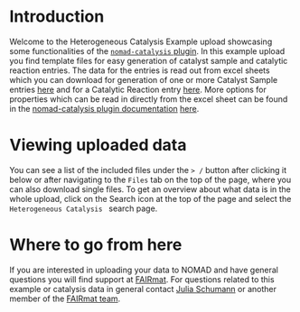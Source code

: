 # Introduction
Welcome to the Heterogeneous Catalysis Example upload showcasing some functionalities of the [`nomad-catalysis` plugin](https://github.com/FAIRmat-NFDI/nomad-catalysis-plugin).
In this example upload you find template files for easy generation of catalyst sample and catalytic reaction entries. The data for the entries is read out from excel sheets which you can download for generation of one or more Catalyst Sample entries [here](https://raw.githubusercontent.com/FAIRmat-NFDI/nomad-catalysis-plugin/main/src/nomad_catalysis/example_uploads/template_example/template_CatalystSampleCollection.xlsx) and for a Catalytic Reaction entry [here](https://raw.githubusercontent.com/FAIRmat-NFDI/nomad-catalysis-plugin/main/src/nomad_catalysis/example_uploads/template_example/template_CatalyticReaction.xlsx). More options for properties which can be read in directly from the excel sheet can be found in the [nomad-catalysis plugin documentation](https://fairmat-nfdi.github.io/nomad-catalysis-plugin/) [here](https://fairmat-nfdi.github.io/nomad-catalysis-plugin/how_to/use_this_plugin.html#format-of-the-csv-or-xlsx-data-file).

# Viewing uploaded data

You can see a list of the included files under the `> /` button after clicking it below or after navigating to the `Files` tab on the top of the page, where you can also download single files.
To get an overview about what data is in the whole upload, click on the Search icon at the top of the page and select the `Heterogeneous Catalysis ` search page.


# Where to go from here

If you are interested in uploading your data to NOMAD and have general questions you will find support at [FAIRmat](https://www.fairmat-nfdi.eu/fairmat/). For questions related to this example or catalysis data in general contact [Julia Schumann](mailto:jschumann@physik.hu-berlin.de) or another member of the [FAIRmat team](https://www.fairmat-nfdi.eu/fairmat/about-fairmat/contact-fairmat).